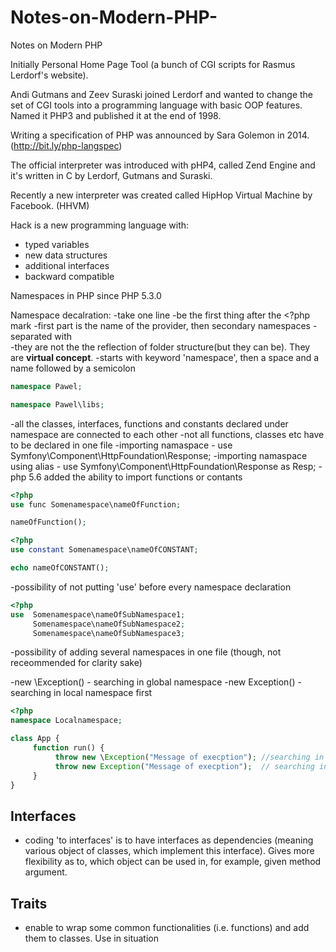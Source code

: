 # Notes-on-Modern-PHP-
Notes on Modern PHP 


Initially Personal Home Page Tool (a bunch of CGI scripts for Rasmus Lerdorf's website).

Andi Gutmans and Zeev Suraski joined Lerdorf and wanted to change the set of CGI tools into a programming language with basic OOP features. Named it PHP3 and published it at the end of 1998.

Writing a specification of PHP was announced by Sara Golemon in 2014. (http://bit.ly/php-langspec)

The official interpreter was introduced with pHP4, called Zend Engine and it's written in C by Lerdorf, Gutmans and Suraski.

Recently a new interpreter was created called HipHop Virtual Machine by Facebook. (HHVM)

Hack is a new programming language with:
- typed variables
- new data structures
- additional interfaces
- backward compatible

Namespaces in PHP since PHP 5.3.0

Namespace decalration:
-take one line
-be the first thing after the <?php mark
-first part is the name of the provider, then secondary namespaces
-separated with \
-they are not the the reflection of folder structure(but they can be). They are **virtual concept**.
-starts with keyword 'namespace', then a space and a name followed by a semicolon

```php
namespace Pawel;
```


```php
namespace Pawel\libs;
```

-all the classes, interfaces, functions and constants declared under namespace are connected to each other
-not all functions, classes etc have to be declared in one file
-importing namaspace - use Symfony\Component\HttpFoundation\Response;
-importing namaspace using alias  - use Symfony\Component\HttpFoundation\Response as Resp;
-php 5.6 added the ability to import functions or contants

```php
<?php
use func Somenamespace\nameOfFunction;

nameOfFunction();
```

```php
<?php
use constant Somenamespace\nameOfCONSTANT;

echo nameOfCONSTANT();
```

-possibility of not putting 'use' before every namespace declaration
```php
<?php
use  Somenamespace\nameOfSubNamespace1;
     Somenamespace\nameOfSubNamespace2;
     Somenamespace\nameOfSubNamespace3;

```

-possibility of adding several namespaces in one file (though, not receommended for clarity sake)

-new \Exception() - searching in global namespace
-new Exception() - searching in local namespace first

```php
<?php
namespace Localnamespace;

class App {
     function run() {
          throw new \Exception("Message of execption"); //searching in global namespace
          throw new Exception("Message of execption");  // searching in 'Localnamespace';
     }
}
```

## Interfaces
- coding 'to interfaces' is to have interfaces as dependencies (meaning various object of classes, which implement this interface). Gives more flexibility as to, which object can be used in, for example, given method argument. 

## Traits
- enable to wrap some common functionalities (i.e. functions) and add them to classes. Use in situation 

